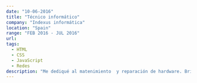 ```yaml
---
date: "10-06-2016"
title: "Técnico informático"
company: "Indexus informática"
location: "Spain"
range: "FEB 2016 - JUL 2016"
url:
tags:
  - HTML
  - CSS
  - JavaScript
  - Redes
description: "Me dediqué al matenimiento  y reparación de hardware. Brindé soporte técnico a los usuarios, atendiendo sus necesidades y resolviendo problemas. También desempeñé funciones de configuración y gestión de redes, asegurando su correcto funcionamiento. Tuve responsabilidades en la administración de sistemas operativos garantizando un entorno operativo eficiente y seguro en todos los aspectos. Además, me encargué de mantener la web mejorandola visualmente y añadiendo contenido."
---
```

